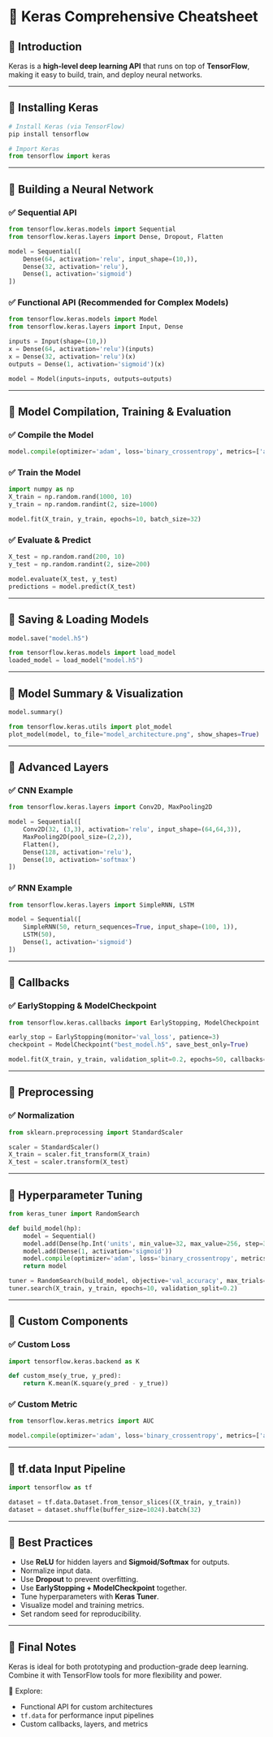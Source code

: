 
# 🤖 Keras Comprehensive Cheatsheet

## 🔹 Introduction
Keras is a **high-level deep learning API** that runs on top of **TensorFlow**, making it easy to build, train, and deploy neural networks.

---

## 🔹 Installing Keras
```sh
# Install Keras (via TensorFlow)
pip install tensorflow
```

```python
# Import Keras
from tensorflow import keras
```

---

## 🔹 Building a Neural Network

### ✅ Sequential API
```python
from tensorflow.keras.models import Sequential
from tensorflow.keras.layers import Dense, Dropout, Flatten

model = Sequential([
    Dense(64, activation='relu', input_shape=(10,)),
    Dense(32, activation='relu'),
    Dense(1, activation='sigmoid')
])
```

### ✅ Functional API (Recommended for Complex Models)
```python
from tensorflow.keras.models import Model
from tensorflow.keras.layers import Input, Dense

inputs = Input(shape=(10,))
x = Dense(64, activation='relu')(inputs)
x = Dense(32, activation='relu')(x)
outputs = Dense(1, activation='sigmoid')(x)

model = Model(inputs=inputs, outputs=outputs)
```

---

## 🔹 Model Compilation, Training & Evaluation

### ✅ Compile the Model
```python
model.compile(optimizer='adam', loss='binary_crossentropy', metrics=['accuracy'])
```

### ✅ Train the Model
```python
import numpy as np
X_train = np.random.rand(1000, 10)
y_train = np.random.randint(2, size=1000)

model.fit(X_train, y_train, epochs=10, batch_size=32)
```

### ✅ Evaluate & Predict
```python
X_test = np.random.rand(200, 10)
y_test = np.random.randint(2, size=200)

model.evaluate(X_test, y_test)
predictions = model.predict(X_test)
```

---

## 🔹 Saving & Loading Models
```python
model.save("model.h5")

from tensorflow.keras.models import load_model
loaded_model = load_model("model.h5")
```

---

## 🔹 Model Summary & Visualization
```python
model.summary()

from tensorflow.keras.utils import plot_model
plot_model(model, to_file="model_architecture.png", show_shapes=True)
```

---

## 🔹 Advanced Layers

### ✅ CNN Example
```python
from tensorflow.keras.layers import Conv2D, MaxPooling2D

model = Sequential([
    Conv2D(32, (3,3), activation='relu', input_shape=(64,64,3)),
    MaxPooling2D(pool_size=(2,2)),
    Flatten(),
    Dense(128, activation='relu'),
    Dense(10, activation='softmax')
])
```

### ✅ RNN Example
```python
from tensorflow.keras.layers import SimpleRNN, LSTM

model = Sequential([
    SimpleRNN(50, return_sequences=True, input_shape=(100, 1)),
    LSTM(50),
    Dense(1, activation='sigmoid')
])
```

---

## 🔹 Callbacks

### ✅ EarlyStopping & ModelCheckpoint
```python
from tensorflow.keras.callbacks import EarlyStopping, ModelCheckpoint

early_stop = EarlyStopping(monitor='val_loss', patience=3)
checkpoint = ModelCheckpoint("best_model.h5", save_best_only=True)

model.fit(X_train, y_train, validation_split=0.2, epochs=50, callbacks=[early_stop, checkpoint])
```

---

## 🔹 Preprocessing

### ✅ Normalization
```python
from sklearn.preprocessing import StandardScaler

scaler = StandardScaler()
X_train = scaler.fit_transform(X_train)
X_test = scaler.transform(X_test)
```

---

## 🔹 Hyperparameter Tuning
```python
from keras_tuner import RandomSearch

def build_model(hp):
    model = Sequential()
    model.add(Dense(hp.Int('units', min_value=32, max_value=256, step=32), activation='relu'))
    model.add(Dense(1, activation='sigmoid'))
    model.compile(optimizer='adam', loss='binary_crossentropy', metrics=['accuracy'])
    return model

tuner = RandomSearch(build_model, objective='val_accuracy', max_trials=5)
tuner.search(X_train, y_train, epochs=10, validation_split=0.2)
```

---

## 🔹 Custom Components

### ✅ Custom Loss
```python
import tensorflow.keras.backend as K

def custom_mse(y_true, y_pred):
    return K.mean(K.square(y_pred - y_true))
```

### ✅ Custom Metric
```python
from tensorflow.keras.metrics import AUC

model.compile(optimizer='adam', loss='binary_crossentropy', metrics=['accuracy', AUC()])
```

---

## 🔹 tf.data Input Pipeline
```python
import tensorflow as tf

dataset = tf.data.Dataset.from_tensor_slices((X_train, y_train))
dataset = dataset.shuffle(buffer_size=1024).batch(32)
```

---

## 🔹 Best Practices
- Use **ReLU** for hidden layers and **Sigmoid/Softmax** for outputs.
- Normalize input data.
- Use **Dropout** to prevent overfitting.
- Use **EarlyStopping + ModelCheckpoint** together.
- Tune hyperparameters with **Keras Tuner**.
- Visualize model and training metrics.
- Set random seed for reproducibility.

---

## 🔹 Final Notes
Keras is ideal for both prototyping and production-grade deep learning. Combine it with TensorFlow tools for more flexibility and power.

🎯 Explore:
- Functional API for custom architectures
- `tf.data` for performance input pipelines
- Custom callbacks, layers, and metrics
